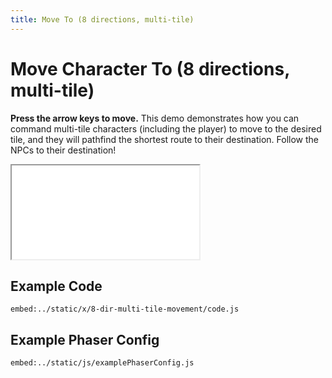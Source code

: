 ```yaml
---
title: Move To (8 directions, multi-tile)
---
```


# Move Character To (8 directions, multi-tile)

**Press the arrow keys to move.** This demo demonstrates how you can command multi-tile characters (including the player) to move to the desired tile, and they will pathfind the shortest route to their destination. Follow the NPCs to their destination!

<iframe src="../../x/8-dir-multi-tile-movement"></iframe>

## Example Code

`embed:../static/x/8-dir-multi-tile-movement/code.js`

## Example Phaser Config

`embed:../static/js/examplePhaserConfig.js`

